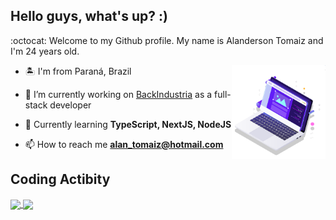 ## Hello guys, what's up? :)

:octocat: Welcome to my Github profile. My name is Alanderson Tomaiz and I'm 24 years old.

<p align="left">
<img src="pc.svg" width="150px" align="right" alt="Computador">
</p>

- 🏝 I'm from Paraná, Brazil

- 🔭 I’m currently working on [BackIndustria](http://www.backindustria.com.br/) as a full-stack developer

- 🚀 Currently learning **TypeScript, NextJS, NodeJS**

- 📫 How to reach me **alan_tomaiz@hotmail.com**

## Coding Actibity
<a href="https://github.com/rayanaprata">
  <img height="150px" align="center"  src="https://github-readme-stats.vercel.app/api?username=alantomaiz&count_private=true&show_icons=true&theme=omni&hide_border=true&include_all_commits=true&layout=compact&)" />
</a>
<a href="https://github.com/rayanaprata">
  <img height="150px" align="center" src="https://github-readme-stats.vercel.app/api/top-langs/?username=alantomaiz&langs_count=8&layout=compact&theme=omni&hide_border=true&include_all_commits=true&count_private=true&)" />
</a>